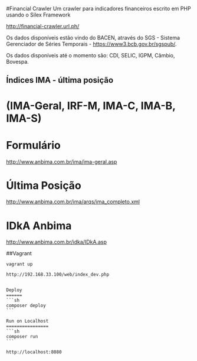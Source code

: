 #Financial Crawler
Um crawler para indicadores financeiros escrito em PHP usando o Silex Framework

http://financial-crawler.url.ph/

Os dados disponíveis estão vindo do BACEN, através do SGS - Sistema Gerenciador de Séries Temporais - https://www3.bcb.gov.br/sgspub/.

Os dados disponíveis até o momento são: CDI, SELIC, IGPM, Câmbio, Bovespa.

Índices IMA - última posição
----------------------------

(IMA-Geral, IRF-M, IMA-C, IMA-B, IMA-S)
======================================

Formulário
=======

http://www.anbima.com.br/ima/ima-geral.asp

Última Posição
=======

http://www.anbima.com.br/ima/arqs/ima_completo.xml

IDkA Anbima
=======

http://www.anbima.com.br/idka/IDkA.asp

##Vagrant

~~~
vagrant up

http://192.168.33.100/web/index_dev.php


Deploy
======
```sh
composer deploy
```

Run on Localhost
================
```sh
composer run
```

http://localhost:8080

